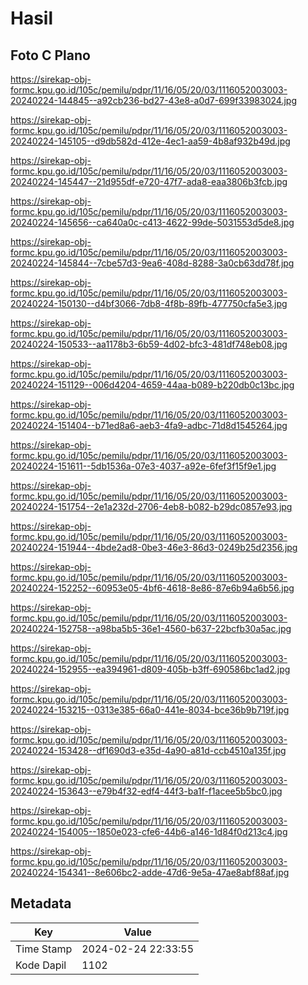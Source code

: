 # Hasil

## Foto C Plano

https://sirekap-obj-formc.kpu.go.id/105c/pemilu/pdpr/11/16/05/20/03/1116052003003-20240224-144845--a92cb236-bd27-43e8-a0d7-699f33983024.jpg

https://sirekap-obj-formc.kpu.go.id/105c/pemilu/pdpr/11/16/05/20/03/1116052003003-20240224-145105--d9db582d-412e-4ec1-aa59-4b8af932b49d.jpg

https://sirekap-obj-formc.kpu.go.id/105c/pemilu/pdpr/11/16/05/20/03/1116052003003-20240224-145447--21d955df-e720-47f7-ada8-eaa3806b3fcb.jpg

https://sirekap-obj-formc.kpu.go.id/105c/pemilu/pdpr/11/16/05/20/03/1116052003003-20240224-145656--ca640a0c-c413-4622-99de-5031553d5de8.jpg

https://sirekap-obj-formc.kpu.go.id/105c/pemilu/pdpr/11/16/05/20/03/1116052003003-20240224-145844--7cbe57d3-9ea6-408d-8288-3a0cb63dd78f.jpg

https://sirekap-obj-formc.kpu.go.id/105c/pemilu/pdpr/11/16/05/20/03/1116052003003-20240224-150130--d4bf3066-7db8-4f8b-89fb-477750cfa5e3.jpg

https://sirekap-obj-formc.kpu.go.id/105c/pemilu/pdpr/11/16/05/20/03/1116052003003-20240224-150533--aa1178b3-6b59-4d02-bfc3-481df748eb08.jpg

https://sirekap-obj-formc.kpu.go.id/105c/pemilu/pdpr/11/16/05/20/03/1116052003003-20240224-151129--006d4204-4659-44aa-b089-b220db0c13bc.jpg

https://sirekap-obj-formc.kpu.go.id/105c/pemilu/pdpr/11/16/05/20/03/1116052003003-20240224-151404--b71ed8a6-aeb3-4fa9-adbc-71d8d1545264.jpg

https://sirekap-obj-formc.kpu.go.id/105c/pemilu/pdpr/11/16/05/20/03/1116052003003-20240224-151611--5db1536a-07e3-4037-a92e-6fef3f15f9e1.jpg

https://sirekap-obj-formc.kpu.go.id/105c/pemilu/pdpr/11/16/05/20/03/1116052003003-20240224-151754--2e1a232d-2706-4eb8-b082-b29dc0857e93.jpg

https://sirekap-obj-formc.kpu.go.id/105c/pemilu/pdpr/11/16/05/20/03/1116052003003-20240224-151944--4bde2ad8-0be3-46e3-86d3-0249b25d2356.jpg

https://sirekap-obj-formc.kpu.go.id/105c/pemilu/pdpr/11/16/05/20/03/1116052003003-20240224-152252--60953e05-4bf6-4618-8e86-87e6b94a6b56.jpg

https://sirekap-obj-formc.kpu.go.id/105c/pemilu/pdpr/11/16/05/20/03/1116052003003-20240224-152758--a98ba5b5-36e1-4560-b637-22bcfb30a5ac.jpg

https://sirekap-obj-formc.kpu.go.id/105c/pemilu/pdpr/11/16/05/20/03/1116052003003-20240224-152955--ea394961-d809-405b-b3ff-690586bc1ad2.jpg

https://sirekap-obj-formc.kpu.go.id/105c/pemilu/pdpr/11/16/05/20/03/1116052003003-20240224-153215--0313e385-66a0-441e-8034-bce36b9b719f.jpg

https://sirekap-obj-formc.kpu.go.id/105c/pemilu/pdpr/11/16/05/20/03/1116052003003-20240224-153428--df1690d3-e35d-4a90-a81d-ccb4510a135f.jpg

https://sirekap-obj-formc.kpu.go.id/105c/pemilu/pdpr/11/16/05/20/03/1116052003003-20240224-153643--e79b4f32-edf4-44f3-ba1f-f1acee5b5bc0.jpg

https://sirekap-obj-formc.kpu.go.id/105c/pemilu/pdpr/11/16/05/20/03/1116052003003-20240224-154005--1850e023-cfe6-44b6-a146-1d84f0d213c4.jpg

https://sirekap-obj-formc.kpu.go.id/105c/pemilu/pdpr/11/16/05/20/03/1116052003003-20240224-154341--8e606bc2-adde-47d6-9e5a-47ae8abf88af.jpg


## Metadata

| Key        | Value               |
| ---------- | ------------------- |
| Time Stamp | 2024-02-24 22:33:55 |
| Kode Dapil | 1102                |



